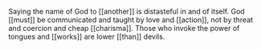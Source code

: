 Saying the name of God to [[another]] is distasteful in and of itself. God [[must]] be communicated and taught by love and [[action]], not by threat and coercion and cheap [[charisma]]. Those who invoke the power of tongues and [[works]] are lower [[than]] devils.
